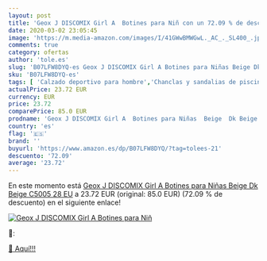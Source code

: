 ```yaml
---
layout: post
title: 'Geox J DISCOMIX Girl A  Botines para Niñ con un 72.09 % de descuento'
date: 2020-03-02 23:05:45
image: 'https://m.media-amazon.com/images/I/41GWwBMWGwL._AC_._SL400_.jpg'
comments: true
category: ofertas
author: 'tole.es'
slug: 'B07LFW8DYQ-es Geox J DISCOMIX Girl A Botines para Niñas Beige Dk Beige...'
sku: 'B07LFW8DYQ-es'
tags: [ 'Calzado deportivo para hombre','Chanclas y sandalias de piscina para hombre','Sandalias de vestir para hombre','Zapatillas y calzado deportivo para hombre','Zapatos','Zapatos para hombre','Zapatos y complementos','botines', ]
actualPrice: 23.72 EUR
currency: EUR
price: 23.72
comparePrice: 85.0 EUR
prodname: 'Geox J DISCOMIX Girl A  Botines para Niñas  Beige  Dk Beige C5005   28 EU'
country: 'es'
flag: '🇪🇸'
brand: ''
buyurl: 'https://www.amazon.es/dp/B07LFW8DYQ/?tag=tolees-21'
descuento: '72.09'
average: '23.72'
---
```


En este momento está [Geox J DISCOMIX Girl A  Botines para Niñas  Beige  Dk Beige C5005   28 EU](https://www.amazon.es/dp/B07LFW8DYQ/?tag=tolees-21) a 23.72 EUR (original: 85.0 EUR) (72.09 %  de descuento) en el siguiente enlace!

[![Geox J DISCOMIX Girl A  Botines para Niñ](https://m.media-amazon.com/images/I/41GWwBMWGwL._AC_._SL400_.jpg)](https://www.amazon.es/dp/B07LFW8DYQ/?tag=tolees-21)

🔎:


[🛒 Aquí!!!](https://www.amazon.es/dp/B07LFW8DYQ/?tag=tolees-21)
